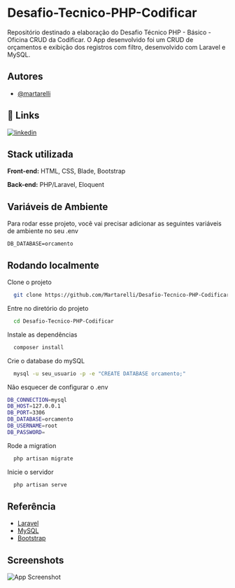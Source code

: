 
# Desafio-Tecnico-PHP-Codificar

Repositório destinado a elaboração do Desafio Técnico PHP - Básico - Oficina CRUD da Codificar.
O App desenvolvido foi um CRUD de orçamentos e exibição dos registros com filtro, desenvolvido com Laravel e MySQL.


## Autores

- [@martarelli](https://github.com/Martarelli)


## 🔗 Links
[![linkedin](https://img.shields.io/badge/linkedin-0A66C2?style=for-the-badge&logo=linkedin&logoColor=white)](https://www.linkedin.com/in/rmartarelli/)



## Stack utilizada

**Front-end:** HTML, CSS, Blade, Bootstrap

**Back-end:** PHP/Laravel, Eloquent


## Variáveis de Ambiente

Para rodar esse projeto, você vai precisar adicionar as seguintes variáveis de ambiente no seu .env

`DB_DATABASE=orcamento`


## Rodando localmente

Clone o projeto

```bash
  git clone https://github.com/Martarelli/Desafio-Tecnico-PHP-Codificar.git
```

Entre no diretório do projeto

```bash
  cd Desafio-Tecnico-PHP-Codificar
```

Instale as dependências

```bash
  composer install
```

Crie o database do mySQL

```bash
  mysql -u seu_usuario -p -e "CREATE DATABASE orcamento;"
```
Não esquecer de configurar o .env

```bash
DB_CONNECTION=mysql
DB_HOST=127.0.0.1
DB_PORT=3306
DB_DATABASE=orcamento
DB_USERNAME=root
DB_PASSWORD=
```
Rode a migration

```bash
  php artisan migrate
```

Inicie o servidor

```bash
  php artisan serve
```





## Referência

 - [Laravel](https://laravel.com/)
 - [MySQL](https://www.mysql.com/)
 - [Bootstrap](https://getbootstrap.com/docs/5.3/getting-started/introduction/)


## Screenshots

![App Screenshot](https://images2.imgbox.com/d5/6d/y4WBCUx1_o.png)

